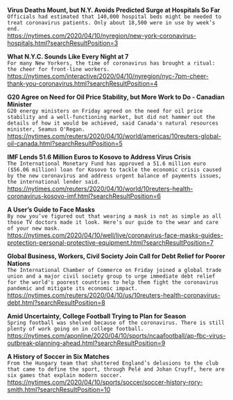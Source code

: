 **Virus Deaths Mount, but N.Y. Avoids Predicted Surge at Hospitals So Far**\
`Officials had estimated that 140,000 hospital beds might be needed to treat coronavirus patients. Only about 18,500 were in use by week’s end.`\
https://nytimes.com/2020/04/10/nyregion/new-york-coronavirus-hospitals.html?searchResultPosition=3

**What N.Y.C. Sounds Like Every Night at 7**\
`For many New Yorkers, the time of coronavirus has brought a ritual: the cheer for front-line workers.`\
https://nytimes.com/interactive/2020/04/10/nyregion/nyc-7pm-cheer-thank-you-coronavirus.html?searchResultPosition=4

**G20 Agree on Need for Oil Price Stability, but More Work to Do - Canadian Minister**\
`G20 energy ministers on Friday agreed on the need for oil price stability and a well-functioning market, but did not hammer out the details of how it would be achieved, said Canada's natural resources minister, Seamus O'Regan.`\
https://nytimes.com/reuters/2020/04/10/world/americas/10reuters-global-oil-canada.html?searchResultPosition=5

**IMF Lends 51.6 Million Euros to Kosovo to Address Virus Crisis**\
`The International Monetary Fund has approved a 51.6 million euro ($56.06 million) loan for Kosovo to tackle the economic crisis caused by the new coronavirus and address urgent balance of payments issues, the international lender said.`\
https://nytimes.com/reuters/2020/04/10/world/10reuters-health-coronavirus-kosovo-imf.html?searchResultPosition=6

**A User’s Guide to Face Masks**\
`By now you’ve figured out that wearing a mask is not as simple as all those TV doctors made it look. Here’s our guide to the wear and care of your new mask.`\
https://nytimes.com/2020/04/10/well/live/coronavirus-face-masks-guides-protection-personal-protective-equipment.html?searchResultPosition=7

**Global Business, Workers, Civil Society Join Call for Debt Relief for Poorer Nations**\
`The International Chamber of Commerce on Friday joined a global trade union and a major civil society group to urge immediate debt relief for the world's poorest countries to help them fight the coronavirus pandemic and mitigate its economic impact.`\
https://nytimes.com/reuters/2020/04/10/us/10reuters-health-coronavirus-debt.html?searchResultPosition=8

**Amid Uncertainty, College Football Trying to Plan for Season**\
`Spring football was shelved because of the coronavirus. There is still plenty of work going on in college football.`\
https://nytimes.com/aponline/2020/04/10/sports/ncaafootball/ap-fbc-virus-outbreak-planning-ahead.html?searchResultPosition=9

**A History of Soccer in Six Matches**\
`From the Hungary team that shattered England’s delusions to the club that came to define the sport, through Pelé and Johan Cruyff, here are six games that explain modern soccer.`\
https://nytimes.com/2020/04/10/sports/soccer/soccer-history-rory-smith.html?searchResultPosition=10

